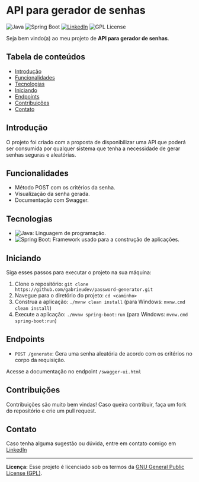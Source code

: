 # API para gerador de senhas

![Java](https://img.shields.io/badge/Java-8%2B-orange) ![Spring Boot](https://img.shields.io/badge/Spring%20Boot-3-green) [![LinkedIn](https://img.shields.io/badge/Connect%20on-LinkedIn-blue)](https://www.linkedin.com/in/gabrieudev/)
![GPL License](https://img.shields.io/badge/License-GPL-blue)

Seja bem vindo(a) ao meu projeto de **API para gerador de senhas**. 

## Tabela de conteúdos

- [Introdução](#introdução)
- [Funcionalidades](#funcionalidades)
- [Tecnologias](#tecnologias)
- [Iniciando](#iniciando)
- [Endpoints](#endpoints)
- [Contribuições](#contribuições)
- [Contato](#contato)

## Introdução

O projeto foi criado com a proposta de disponibilizar uma API que poderá ser consumida por qualquer sistema que tenha a necessidade de gerar senhas seguras e aleatórias. 

## Funcionalidades

- Método POST com os critérios da senha.
- Visualização da senha gerada.
- Documentação com Swagger.

## Tecnologias

- ![Java](https://img.shields.io/badge/Java-8%2B-orange): Linguagem de programação.
- ![Spring Boot](https://img.shields.io/badge/Spring%20Boot-3-green): Framework usado para a construção de aplicações.

## Iniciando

Siga esses passos para executar o projeto na sua máquina:

1. Clone o repositório: `git clone https://github.com/gabrieudev/password-generator.git`
2. Navegue para o diretório do projeto: `cd <caminho>`
3. Construa a aplicação: `./mvnw clean install` (para Windows: `mvnw.cmd clean install`)
4. Execute a aplicação: `./mvnw spring-boot:run` (para Windows: `mvnw.cmd spring-boot:run`)

## Endpoints

- `POST /generate`: Gera uma senha aleatória de acordo com os critérios no corpo da requisição.

Acesse a documentação no endpoint `/swagger-ui.html`

## Contribuições

Contribuições são muito bem vindas! Caso queira contribuir, faça um fork do repositório e crie um pull request.

## Contato

Caso tenha alguma sugestão ou dúvida, entre em contato comigo em [LinkedIn](https://www.linkedin.com/in/gabrieudev/)

---

**Licença:** Esse projeto é licenciado sob os termos da [GNU General Public License (GPL)](LICENSE).
